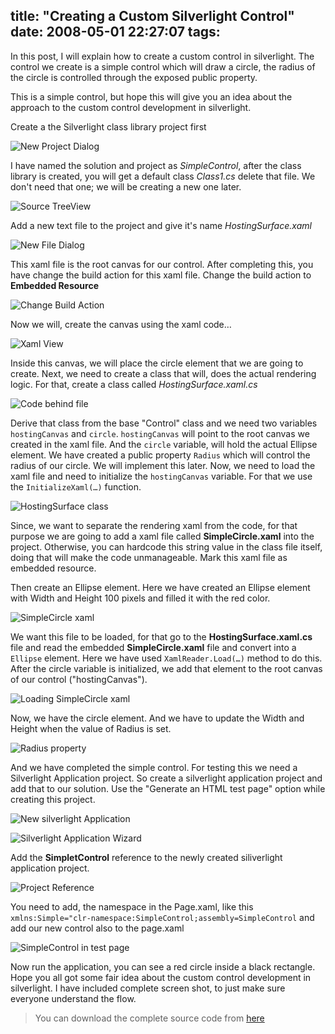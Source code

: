 title: "Creating a Custom Silverlight Control"
date: 2008-05-01 22:27:07
tags:
---

In this post, I will explain how to create a custom control in silverlight. The control we create is a simple control which will draw a circle, the radius of the circle is controlled through the exposed public property.

This is a simple control, but hope this will give you an idea about the approach to the custom control development in silverlight.

Create a the Silverlight class library project first

![New Project Dialog](http://cdn.rajeeshcv.com/images/2008/05/step1.gif)

I have named the solution and project as *SimpleControl*, after the class library is created, you will get a default class *Class1.cs* delete that file. We don't need that one; we will be creating a new one later.

![Source TreeView](http://cdn.rajeeshcv.com/images/2008/05/step2.gif)

Add a new text file to the project and give it's name *HostingSurface.xaml*

![New File Dialog](http://cdn.rajeeshcv.com/images/2008/05/step3.gif)

This xaml file is the root canvas for our control. After completing this, you have change the build action for this xaml file. Change the build action to **Embedded Resource**

![Change Build Action](http://cdn.rajeeshcv.com/images/2008/05/step4.gif)

Now we will, create the canvas using the xaml code…

![Xaml View](http://cdn.rajeeshcv.com/images/2008/05/step5.gif)

Inside this canvas, we will place the circle element that we are going to create. Next, we need to create a class that will, does the actual rendering logic. For that, create a class called *HostingSurface.xaml.cs*

![Code behind file](http://cdn.rajeeshcv.com/images/2008/05/step6.gif)

Derive that class from the base "Control" class and we need two variables ```hostingCanvas``` and ```circle```. ```hostingCanvas``` will point to the root canvas we created in the xaml file. And the ```circle``` variable, will hold the actual Ellipse element. We have created a public property ```Radius``` which will control the radius of our circle. We will implement this later. Now, we need to load the xaml file and need to initialize the ```hostingCanvas``` variable. For that we use the ```InitializeXaml(…)``` function.

![HostingSurface class](http://cdn.rajeeshcv.com/images/2008/05/step7-2.png)

Since, we want to separate the rendering xaml from the code, for that purpose we are going to add a xaml file called **SimpleCircle.xaml** into the project. Otherwise, you can hardcode this string value in the class file itself, doing that will make the code unmanageable. Mark this xaml file as embedded resource.

Then create an Ellipse element. Here we have created an Ellipse element with Width and Height 100 pixels and filled it with the red color.

![SimpleCircle xaml](http://cdn.rajeeshcv.com/images/2008/05/step10.png)


We want this file to be loaded, for that go to the **HostingSurface.xaml.cs** file and read the embedded **SimpleCircle.xaml** file and convert into a ```Ellipse``` element. Here we have used ```XamlReader.Load(…)``` method to do this. After the circle variable is initialized, we add that element to the root canvas of our control ("hostingCanvas").

![Loading SimpleCircle xaml](http://cdn.rajeeshcv.com/images/2008/05/step11.png)

Now, we have the circle element. And we have to update the Width and Height when the value of Radius is set.

![Radius property](http://cdn.rajeeshcv.com/images/2008/05/step12.png)

And we have completed the simple control. For testing this we need a Silverlight Application project. So create a silverlight application project and add that to our solution. Use the "Generate an HTML test page" option while creating this project.

![New silverlight Application](http://cdn.rajeeshcv.com/images/2008/05/step13.gif)

![Silverlight Application Wizard](http://cdn.rajeeshcv.com/images/2008/05/step14.png)

Add the **SimpletControl** reference to the newly created siliverlight application project.

![Project Reference](http://cdn.rajeeshcv.com/images/2008/05/step15.png)

You need to add, the namespace in the Page.xaml, like this ```xmlns:Simple="clr-namespace:SimpleControl;assembly=SimpleControl``` and add our new control also to the page.xaml

![SimpleControl in test page](http://cdn.rajeeshcv.com/images/2008/05/step16.png)

Now run the application, you can see a red circle inside a black rectangle. Hope you all got some fair idea about the custom control development in silverlight. I have included complete screen shot, to just make sure everyone understand the flow.

> You can download the complete source code from [here](http://cdn.rajeeshcv.com/download/SimpleControl.zip)
